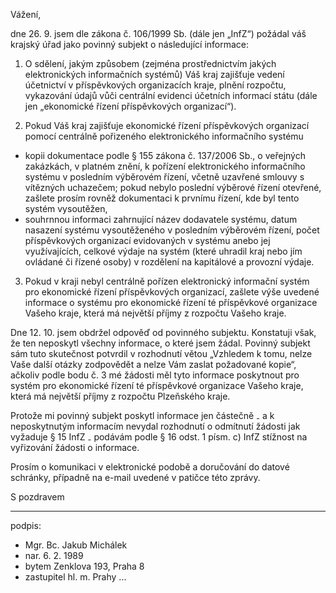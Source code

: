 ﻿---
prijemce: 
  role:     Povinný subjekt
  nazev:    Krajský úřad Plzeňského kraje
  ulice:    Škroupova 1760/18
  PSC:      30613
  mesto:    Plzeň
  DS:       
styl:       pirati-klub
vase:
  znacka:   
  den:
nase:
  znacka:   ZK Pha 146/2015
  misto:    Praha
vec:        Stížnost na vyřizování žádosti o informace
vyrizuje:   
  jmeno:    Jakub Michálek
  telefon:  +420 775 978 550
  ds:       4memzkm
  mail:     jakub.michalek@praha.eu
---

Vážení,

dne 26. 9. jsem dle zákona č. 106/1999 Sb. (dále jen „InfZ“) požádal váš krajský úřad jako povinný subjekt o následující informace: 

1. O sdělení, jakým způsobem (zejména prostřednictvím jakých elektronických informačních systémů) Váš kraj zajišťuje vedení účetnictví 
v příspěvkových organizacích kraje, plnění rozpočtu, vykazování údajů vůči centrální evidenci účetních informací státu (dále jen „ekonomické řízení příspěvkových organizací“).

2. Pokud Váš kraj zajišťuje ekonomické řízení příspěvkových organizací pomocí
centrálně pořizeného elektronického informačního systému 

* kopii dokumentace
  podle § 155 zákona č. 137/2006 Sb., o veřejných zakázkách, v platném znění,
  k pořízení elektronického informačního systému v posledním výběrovém řízení, 
  včetně uzavřené smlouvy s vítězných uchazečem;
  pokud nebylo poslední výběrové řízení otevřené, zašlete prosím rovněž 
  dokumentaci k prvnímu řízení, kde byl tento systém vysoutěžen,
* souhrnnou informaci zahrnující název dodavatele systému, datum nasazení 
  systému vysoutěženého v posledním výběrovém řízení, počet příspěvkových 
  organizací evidovaných v systému anebo jej využívajících, celkové výdaje na systém
  (které uhradil kraj nebo jím ovládané či řízené osoby) v rozdělení na 
  kapitálové a provozní výdaje.

3. Pokud v kraji nebyl centrálně pořízen elektronický informační systém pro ekonomické řízení příspěvkových organizací, zašlete výše uvedené informace o systému pro ekonomické řízení té příspěvkové organizace Vašeho kraje, která má největší příjmy z rozpočtu Vašeho kraje. 

Dne 12. 10. jsem obdržel odpověď od povinného subjektu. Konstatuji však, že ten neposkytl všechny informace, o které jsem žádal. Povinný subjekt sám tuto skutečnost potvrdil v rozhodnutí větou „Vzhledem k tomu, nelze Vaše další otázky zodpovědět a nelze Vám zaslat požadované kopie“, ačkoliv podle bodu č. 3 mé žádosti měl tyto informace poskytnout pro systém pro ekonomické řízení té příspěvkové organizace Vašeho kraje, která má největší příjmy z rozpočtu Plzeňského kraje. 

Protože mi povinný subjekt poskytl informace jen částečně ₋ a k neposkytnutým informacím nevydal rozhodnutí o odmítnutí žádosti jak vyžaduje § 15 InfZ ₋ podávám podle § 16 odst. 1 písm. c) InfZ stížnost na vyřizování žádosti o informace. 

Prosím o komunikaci v elektronické podobě a doručování do datové schránky, případně na e-mail uvedené v patičce této zprávy. 

S pozdravem

---
podpis: 
  - Mgr. Bc. Jakub Michálek
  - nar. 6. 2. 1989
  - bytem Zenklova 193, Praha 8
  - zastupitel hl. m. Prahy
...
